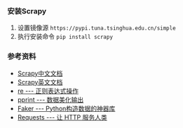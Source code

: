 ### 安装Scrapy
1. 设置镜像源 `https://pypi.tuna.tsinghua.edu.cn/simple`
2. 执行安装命令 `pip install scrapy`

### 参考资料
- [Scrapy中文文档](https://www.osgeo.cn/scrapy/index.html)
- [Scrapy英文文档](https://docs.scrapy.org/en/latest/)
- [re --- 正则表达式操作](https://docs.python.org/zh-cn/3/library/re.html)
- [pprint --- 数据美化输出](https://docs.python.org/zh-cn/3/library/pprint.html)
- [Faker --- Python构造数据的神器库](https://faker.readthedocs.io/en/master/)
- [Requests --- 让 HTTP 服务人类](https://docs.python-requests.org/zh_CN/latest/)
